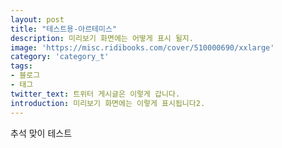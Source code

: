 ```yaml
---
layout: post
title: "테스트용-아르테미스"
description: 미리보기 화면에는 어떻게 표시 될지.
image: 'https://misc.ridibooks.com/cover/510000690/xxlarge'
category: 'category_t'
tags:
- 블로그
- 태그
twitter_text: 트위터 게시글은 이렇게 갑니다.
introduction: 미리보기 화면에는 이렇게 표시됩니다2.
---
```

 
추석 맞이 테스트
